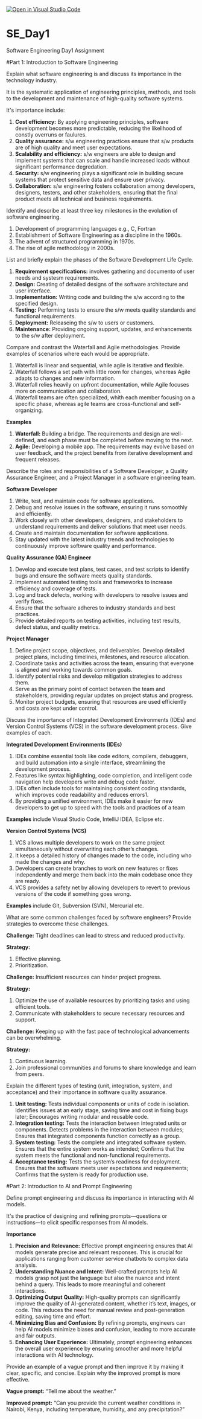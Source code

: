 [![Open in Visual Studio Code](https://classroom.github.com/assets/open-in-vscode-2e0aaae1b6195c2367325f4f02e2d04e9abb55f0b24a779b69b11b9e10269abc.svg)](https://classroom.github.com/online_ide?assignment_repo_id=15577014&assignment_repo_type=AssignmentRepo)

# SE_Day1

Software Engineering Day1 Assignment

#Part 1: Introduction to Software Engineering

Explain what software engineering is and discuss its importance in the technology industry.

It is the systematic application of engineering principles, methods, and tools to the development and maintenance of high-quality software systems.

It's importance include:

1. **Cost efficiency:** By applying engineering principles, software development becomes more predictable, reducing the likelihood of constly overruns or faulures.
2. **Quality assurance:** s/w engineering practices ensure that s/w products are of high quality and meet user expectations.
3. **Scalability and efficiency:** s/w engineers are able to design and implement systems that can scale and handle increased loads without significant performance degredation.
4. **Security:** s/w engineering plays a significant role in building secure systems that protect sensitive data and ensure user privacy.
5. **Collaboration:** s/w engineering fosters collaboration among developers, designers, testers, and other stakeholders, ensuring that the final product meets all technical and business requirements.

Identify and describe at least three key milestones in the evolution of software engineering.

1. Development of programming languages e.g., C, Fortran
2. Establishment of Software Engineering as a discipline in the 1960s.
3. The advent of structured programming in 1970s.
4. The rise of agile methodology in 2000s.

List and briefly explain the phases of the Software Development Life Cycle.

1. **Requirement specifications:** involves gathering and documento of user needs and systesm requirements.
2. **Design:** Creating of detailed designs of the software architecture and user interface.
3. **Implementation:** Writing code and building the s/w according to the specified design.
4. **Testing:** Performing tests to ensure the s/w meets quality standards and functional requirements.
5. **Deployment:** Releaseing the s/w to users or customers.
6. **Maintenance:** Providing ongoing support, updates, and enhancements to the s/w after deployment.

Compare and contrast the Waterfall and Agile methodologies. Provide examples of scenarios where each would be appropriate.

1. Waterfall is linear and sequential, while agile is iterative and flexible.
2. Waterfall follows a set path with little room for changes, whereas Agile adapts to changes and new information.
3. Waterfall relies heavily on upfront documentation, while Agile focuses more on communication and collaboration.
4. Waterfall teams are often specialized, whith each member focusing on a specific phase, whereas agile teams are cross-functional and self-organizing.

**Examples**

1. **Waterfall:** Building a bridge. The requirements and design are well-defined, and each phase must be completed before moving to the next.
2. **Agile:** Developing a mobile app. The requirements may evolve based on user feedback, and the project benefits from iterative development and frequent releases.

Describe the roles and responsibilities of a Software Developer, a Quality Assurance Engineer, and a Project Manager in a software engineering team.

**Software Developer**

1. Write, test, and maintain code for software applications.
2. Debug and resolve issues in the software, ensuring it runs somoothly and efficiently.
3. Work closely with other developers, designers, and stakeholders to understand requirements and deliver solutions that meet user needs.
4. Create and maintain documentation for software applications.
5. Stay updated with the latest industry trends and technologies to continuously improve software quality and performance.

**Quality Assurance (QA) Engineer**

1. Develop and execute test plans, test cases, and test scripts to identify bugs and ensure the software meets quality standards.
2. Implement automated testing tools and frameworks to increase efficiency and coverage of tests.
3. Log and track defects, working with developers to resolve issues and verify fixes.
4. Ensure that the software adheres to industry standards and best practices.
5. Provide detailed reports on testing activities, including test results, defect status, and quality metrics.

**Project Manager**

1. Define project scope, objectives, and deliverables. Develop detailed project plans, including timelines, milestones, and resource allocation.
2. Coordinate tasks and activities across the team, ensuring that everyone is aligned and working towards common goals.
3. Identify potential risks and develop mitigation strategies to address them.
4. Serve as the primary point of contact between the team and stakeholders, providing regular updates on project status and progress.
5. Monitor project budgets, ensuring that resources are used efficiently and costs are kept under control.

Discuss the importance of Integrated Development Environments (IDEs) and Version Control Systems (VCS) in the software development process. Give examples of each.

**Integrated Development Environments (IDEs)**

1. IDEs combine essential tools like code editors, compilers, debuggers, and build automation into a single interface, streamlining the development process.
2. Features like syntax highlighting, code completion, and intelligent code navigation help developers write and debug code faster.
3. IDEs often include tools for maintaining consistent coding standards, which improves code readability and reduces errors1.
4. By providing a unified environment, IDEs make it easier for new developers to get up to speed with the tools and practices of a team

**Examples** include Visual Studio Code, IntelliJ IDEA, Eclipse etc.

**Version Control Systems (VCS)**

1. VCS allows multiple developers to work on the same project simultaneously without overwriting each other’s changes.
2. It keeps a detailed history of changes made to the code, including who made the changes and why.
3. Developers can create branches to work on new features or fixes independently and merge them back into the main codebase once they are ready.
4. VCS provides a safety net by allowing developers to revert to previous versions of the code if something goes wrong.

**Examples** include Git, Subversion (SVN), Mercurial etc.

What are some common challenges faced by software engineers? Provide strategies to overcome these challenges.

**Challenge:** Tight deadlines can lead to stress and reduced productivity.

**Strategy:**

1. Effective planning.
2. Prioritization.

**Challenge:** Insufficient resources can hinder project progress.

**Strategy:**

1. Optimize the use of available resources by prioritizing tasks and using efficient tools.
2. Communicate with stakeholders to secure necessary resources and support.

**Challenge:** Keeping up with the fast pace of technological advancements can be overwhelming.

**Strategy:**

1. Continuous learning.
2. Join professional communities and forums to share knowledge and learn from peers.

Explain the different types of testing (unit, integration, system, and acceptance) and their importance in software quality assurance.

1. **Unit testing:** Tests individual components or units of code in isolation. Identifies issues at an early stage, saving time and cost in fixing bugs later; Encourages writing modular and reusable code.
2. **Integration testing:** Tests the interaction between integrated units or components. Detects problems in the interaction between modules; Ensures that integrated components function correctly as a group.
3. **System testing:** Tests the complete and integrated software system. Ensures that the entire system works as intended; Confirms that the system meets the functional and non-functional requirements.
4. **Acceptance testing:** Tests the system’s readiness for deployment. Ensures that the software meets user expectations and requirements; Confirms that the system is ready for production use.

#Part 2: Introduction to AI and Prompt Engineering

Define prompt engineering and discuss its importance in interacting with AI models.

It's the practice of designing and refining prompts—questions or instructions—to elicit specific responses from AI models.

**Importance**

1. **Precision and Relevance:** Effective prompt engineering ensures that AI models generate precise and relevant responses. This is crucial for applications ranging from customer service chatbots to complex data analysis.
2. **Understanding Nuance and Intent:** Well-crafted prompts help AI models grasp not just the language but also the nuance and intent behind a query. This leads to more meaningful and coherent interactions.
3. **Optimizing Output Quality:** High-quality prompts can significantly improve the quality of AI-generated content, whether it’s text, images, or code. This reduces the need for manual review and post-generation editing, saving time and effort.
4. **Minimizing Bias and Confusion:** By refining prompts, engineers can help AI models minimize biases and confusion, leading to more accurate and fair outputs.
5. **Enhancing User Experience:** Ultimately, prompt engineering enhances the overall user experience by ensuring smoother and more helpful interactions with AI technology.

Provide an example of a vague prompt and then improve it by making it clear, specific, and concise. Explain why the improved prompt is more effective.

**Vague prompt:** “Tell me about the weather.”

**Improved prompt:** “Can you provide the current weather conditions in Nairobi, Kenya, including temperature, humidity, and any precipitation?”
